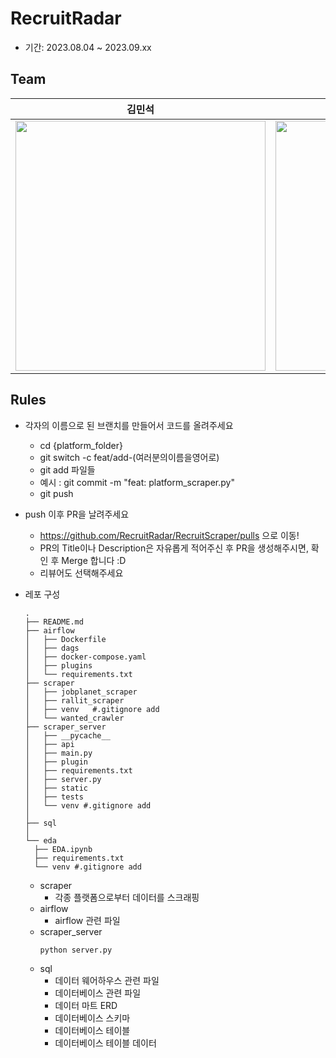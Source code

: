 # RecruitRadar

- 기간: 2023.08.04 ~ 2023.09.xx

## Team
| **김민석** | **서대원** | **유하준** | **정희원** |
|:---:|:---:|:---:|:---:|
| <img src="https://github.com/kmus1232.png" width='400' /> | <img src="https://github.com/DaewonSeo.png" width='400' /> | <img src="https://github.com/HaJunYoo.png" width='400' /> | <img src="https://github.com/heewoneha.png" width='400' /> |

## Rules

- 각자의 이름으로 된 브랜치를 만들어서 코드를 올려주세요

  - cd {platform_folder}
  - git switch -c feat/add-(여러분의이름을영어로)
  - git add 파일들
  - 예시 : git commit -m "feat: platform_scraper.py"
  - git push

- push 이후 PR을 날려주세요

  - https://github.com/RecruitRadar/RecruitScraper/pulls 으로 이동! <br>
  - PR의 Title이나 Description은 자유롭게 적어주신 후 PR을 생성해주시면, 확인 후 Merge 합니다 :D
  - 리뷰어도 선택해주세요

- 레포 구성

  ```
  .
  ├── README.md
  ├── airflow
  │   ├── Dockerfile
  │   ├── dags
  │   ├── docker-compose.yaml
  │   ├── plugins
  │   └── requirements.txt
  ├── scraper
  │   ├── jobplanet_scraper
  │   ├── rallit_scraper
  │   ├── venv   #.gitignore add
  │   └── wanted_crawler
  ├── scraper_server
  │   ├── __pycache__
  │   ├── api
  │   ├── main.py
  │   ├── plugin
  │   ├── requirements.txt
  │   ├── server.py
  │   ├── static
  │   ├── tests
  │   └── venv #.gitignore add
  │
  ├── sql
  │
  └── eda
    ├── EDA.ipynb
    ├── requirements.txt
    └── venv #.gitignore add

  ```

  - scraper
    - 각종 플랫폼으로부터 데이터를 스크래핑
  - airflow
    - airflow 관련 파일
  - scraper_server
    ```
    python server.py
    ```
  - sql
    - 데이터 웨어하우스 관련 파일
    - 데이터베이스 관련 파일
    - 데이터 마트 ERD
    - 데이터베이스 스키마
    - 데이터베이스 테이블
    - 데이터베이스 테이블 데이터
